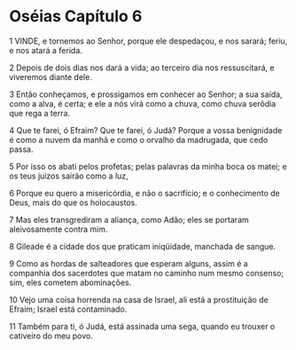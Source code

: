 # Oséias Capítulo 6

1	VINDE, e tornemos ao Senhor, porque ele despedaçou, e nos sarará; feriu, e nos atará a ferida.

2	Depois de dois dias nos dará a vida; ao terceiro dia nos ressuscitará, e viveremos diante dele.

3	Então conheçamos, e prossigamos em conhecer ao Senhor; a sua saída, como a alva, é certa; e ele a nós virá como a chuva, como chuva serôdia que rega a terra.

4	Que te farei, ó Efraim? Que te farei, ó Judá? Porque a vossa benignidade é como a nuvem da manhã e como o orvalho da madrugada, que cedo passa.

5	Por isso os abati pelos profetas; pelas palavras da minha boca os matei; e os teus juízos sairão como a luz,

6	Porque eu quero a misericórdia, e não o sacrifício; e o conhecimento de Deus, mais do que os holocaustos.

7	Mas eles transgrediram a aliança, como Adão; eles se portaram aleivosamente contra mim.

8	Gileade é a cidade dos que praticam iniqüidade, manchada de sangue.

9	Como as hordas de salteadores que esperam alguns, assim é a companhia dos sacerdotes que matam no caminho num mesmo consenso; sim, eles cometem abominações.

10	Vejo uma coisa horrenda na casa de Israel, ali está a prostituição de Efraim; Israel está contaminado.

11	Também para ti, ó Judá, está assinada uma sega, quando eu trouxer o cativeiro do meu povo.

